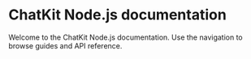 # ChatKit Node.js documentation

Welcome to the ChatKit Node.js documentation. Use the navigation to browse guides and API reference.
